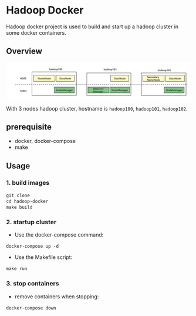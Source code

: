 # Hadoop Docker

Hadoop docker project is used to build and start up a hadoop cluster in some docker containers.

## Overview
![hadoop cluster overview](hadoop-cluster.png)

With 3 nodes hadoop cluster, hostname is `hadoop100`, `hadoop101`, `hadoop102`.

## prerequisite
- docker, docker-compose
- make

## Usage

### 1. build images
```
git clone
cd hadoop-docker
make build
```

### 2. startup cluster
- Use the docker-compose command:
```
docker-compose up -d
```
- Use the Makefile script:
```
make run
```

### 3. stop containers
- remove containers when stopping:
```
docker-compose down
```
